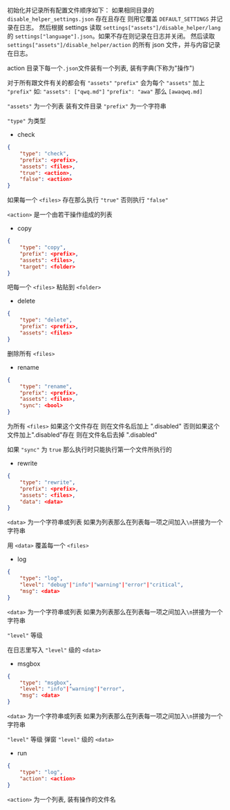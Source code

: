 初始化并记录所有配置文件顺序如下：
如果相同目录的 `disable_helper_settings.json` 存在且存在
则用它覆盖 `DEFAULT_SETTINGS` 并记录在日志。
然后根据 settings 读取 
`settings["assets"]/disable_helper/lang` 的 `settings["language"].json`。如果不存在则记录在日志并关闭。
然后读取 `settings["assets"]/disable_helper/action` 的所有 json 文件，并与内容记录在日志。

action 目录下每一个`.json`文件装有一个列表, 装有字典(下称为"操作")

对于所有跟文件有关的都会有 `"assets"` `"prefix"` 会为每个 `"assets"` 加上 `"prefix"`
如: `"assets": ["qwq.md"]` `"prefix": "awa"` 那么 `[awaqwq.md]`

`"assets"` 为一个列表 装有文件目录
`"prefix"` 为一个字符串

`"type"` 为类型

- check
```json
{
    "type": "check",
    "prefix": <prefix>,
    "assets": <files>,
    "true": <action>,
    "false": <action>
}
```
如果每一个 `<files>` 存在那么执行 `"true"`
否则执行 `"false"`

`<action>` 是一个由若干操作组成的列表

- copy
```json
{
    "type": "copy",
    "prefix": <prefix>,
    "assets": <files>,
    "target": <folder>
}
```
吧每一个 `<files>` 粘贴到 `<folder>`

- delete
```json
{
    "type": "delete",
    "prefix": <prefix>,
    "assets": <files>
}
```
删除所有 `<files>`

- rename
```json
{
    "type": "rename",
    "prefix": <prefix>,
    "assets": <files>,
    "sync": <bool>
}
```
为所有 `<files>` 
如果这个文件存在 则在文件名后加上 ".disabled"
否则如果这个文件加上".disabled"存在 则在文件名后去掉 ".disabled"

如果 `"sync"` 为 `true`
那么执行时只能执行第一个文件所执行的

- rewrite
```json
{
    "type": "rewrite",
    "prefix": <prefix>,
    "assets": <files>,
    "data": <data>
}
```
`<data>` 为一个字符串或列表
如果为列表那么在列表每一项之间加入`\n`拼接为一个字符串

用 `<data>` 覆盖每一个 `<files>`

- log
```json
{
    "type": "log",
    "level": "debug"|"info"|"warning"|"error"|"critical",
    "msg": <data>
}
```
`<data>` 为一个字符串或列表
如果为列表那么在列表每一项之间加入`\n`拼接为一个字符串

`"level"` 等级

在日志里写入 `"level"` 级的 `<data>`

- msgbox
```json
{
    "type": "msgbox",
    "level": "info"|"warning"|"error",
    "msg": <data>
}
```
`<data>` 为一个字符串或列表
如果为列表那么在列表每一项之间加入`\n`拼接为一个字符串

`"level"` 等级
弹窗 `"level"` 级的 `<data>`



- run
```json
{
    "type": "log",
    "action": <action>
}
```
`<action>` 为一个列表, 装有操作的文件名